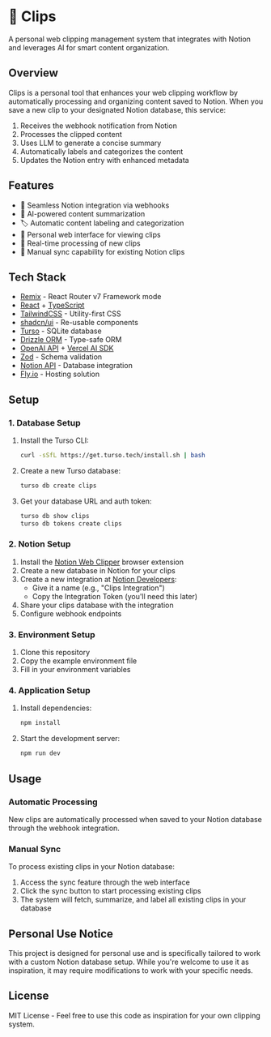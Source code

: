 # 📎 Clips

A personal web clipping management system that integrates with Notion and leverages AI for smart content organization.

## Overview

Clips is a personal tool that enhances your web clipping workflow by automatically processing and organizing content saved to Notion. When you save a new clip to your designated Notion database, this service:

1. Receives the webhook notification from Notion
2. Processes the clipped content
3. Uses LLM to generate a concise summary
4. Automatically labels and categorizes the content
5. Updates the Notion entry with enhanced metadata

## Features

- 🔗 Seamless Notion integration via webhooks
- 🤖 AI-powered content summarization
- 🏷️ Automatic content labeling and categorization
- 📱 Personal web interface for viewing clips
- 🔄 Real-time processing of new clips
- 🔁 Manual sync capability for existing Notion clips

## Tech Stack

- [Remix](https://remix.run) - React Router v7 Framework mode
- [React](https://react.dev) + [TypeScript](https://www.typescriptlang.org)
- [TailwindCSS](https://tailwindcss.com) - Utility-first CSS
- [shadcn/ui](https://ui.shadcn.com) - Re-usable components
- [Turso](https://turso.tech) - SQLite database
- [Drizzle ORM](https://orm.drizzle.team) - Type-safe ORM
- [OpenAI API](https://platform.openai.com) + [Vercel AI SDK](https://sdk.vercel.ai/docs)
- [Zod](https://zod.dev) - Schema validation
- [Notion API](https://developers.notion.com) - Database integration
- [Fly.io](https://fly.io) - Hosting solution

## Setup

### 1. Database Setup

1. Install the Turso CLI:
   ```bash
   curl -sSfL https://get.turso.tech/install.sh | bash
   ```
2. Create a new Turso database:
   ```bash
   turso db create clips
   ```
3. Get your database URL and auth token:
   ```bash
   turso db show clips
   turso db tokens create clips
   ```

### 2. Notion Setup

1. Install the [Notion Web Clipper](https://www.notion.so/web-clipper) browser extension
2. Create a new database in Notion for your clips
3. Create a new integration at [Notion Developers](https://www.notion.so/my-integrations):
   - Give it a name (e.g., "Clips Integration")
   - Copy the Integration Token (you'll need this later)
4. Share your clips database with the integration
5. Configure webhook endpoints

### 3. Environment Setup

1. Clone this repository
2. Copy the example environment file
3. Fill in your environment variables

### 4. Application Setup

1. Install dependencies:
   ```bash
   npm install
   ```
2. Start the development server:
   ```bash
   npm run dev
   ```

## Usage

### Automatic Processing

New clips are automatically processed when saved to your Notion database through the webhook integration.

### Manual Sync

To process existing clips in your Notion database:

1. Access the sync feature through the web interface
2. Click the sync button to start processing existing clips
3. The system will fetch, summarize, and label all existing clips in your database

## Personal Use Notice

This project is designed for personal use and is specifically tailored to work with a custom Notion database setup. While you're welcome to use it as inspiration, it may require modifications to work with your specific needs.

## License

MIT License - Feel free to use this code as inspiration for your own clipping system.
